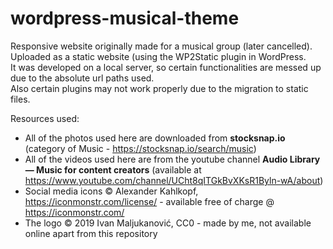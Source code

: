 # wordpress-musical-theme
Responsive website originally made for a musical group (later cancelled). 
<br>Uploaded as a static website (using the WP2Static plugin in WordPress. 
<br>It was developed on a local server, so certain functionalities are messed up due to the absolute url paths used. 
<br>Also certain plugins may not work properly due to the migration to static files.

Resources used:
* All of the photos used here are downloaded from <b>stocksnap.io</b> (category of Music - https://stocksnap.io/search/music)<br>
* All of the videos used here are from the youtube channel <b>Audio Library — Music for content creators</b> (available at https://www.youtube.com/channel/UCht8qITGkBvXKsR1Byln-wA/about)<br>
* Social media icons © Alexander Kahlkopf, https://iconmonstr.com/license/ - available free of charge @ https://iconmonstr.com/
* The logo © 2019 Ivan Maljukanović, CC0 - made by me, not available online apart from this repository
